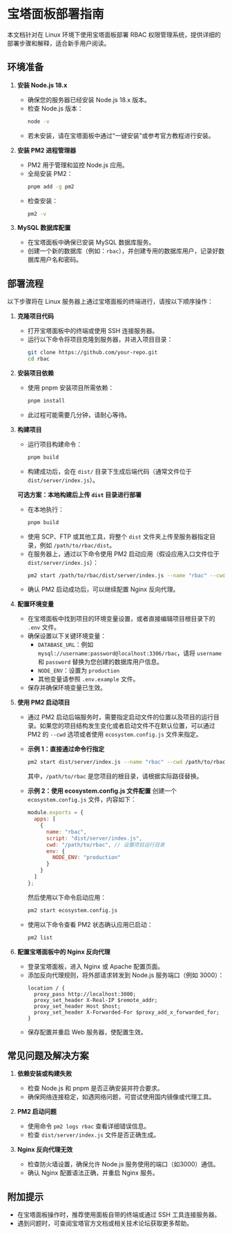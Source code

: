 # 宝塔面板部署指南

本文档针对在 Linux 环境下使用宝塔面板部署 RBAC 权限管理系统，提供详细的部署步骤和解释，适合新手用户阅读。

## 环境准备

1. **安装 Node.js 18.x**
   - 确保您的服务器已经安装 Node.js 18.x 版本。
   - 检查 Node.js 版本：
     ```bash
     node -v
     ```
   - 若未安装，请在宝塔面板中通过“一键安装”或参考官方教程进行安装。

2. **安装 PM2 进程管理器**
   - PM2 用于管理和监控 Node.js 应用。
   - 全局安装 PM2：
     ```bash
     pnpm add -g pm2
     ```
   - 检查安装：
     ```bash
     pm2 -v
     ```

3. **MySQL 数据库配置**
   - 在宝塔面板中确保已安装 MySQL 数据库服务。
   - 创建一个新的数据库（例如：`rbac`），并创建专用的数据库用户，记录好数据库用户名和密码。

## 部署流程

以下步骤将在 Linux 服务器上通过宝塔面板的终端进行，请按以下顺序操作：

1. **克隆项目代码**
   - 打开宝塔面板中的终端或使用 SSH 连接服务器。
   - 运行以下命令将项目克隆到服务器，并进入项目目录：
     ```bash
     git clone https://github.com/your-repo.git
     cd rbac
     ```

2. **安装项目依赖**
   - 使用 pnpm 安装项目所需依赖：
     ```bash
     pnpm install
     ```
   - 此过程可能需要几分钟，请耐心等待。

3. **构建项目**
   - 运行项目构建命令：
     ```bash
     pnpm build
     ```
   - 构建成功后，会在 `dist/` 目录下生成后端代码（通常文件位于 `dist/server/index.js`）。

   **可选方案：本地构建后上传 `dist` 目录进行部署**
   - 在本地执行：
     ```bash
     pnpm build
     ```
   - 使用 SCP、FTP 或其他工具，将整个 `dist` 文件夹上传至服务器指定目录，例如 `/path/to/rbac/dist`。
   - 在服务器上，通过以下命令使用 PM2 启动应用（假设应用入口文件位于 `dist/server/index.js`）：
     ```bash
     pm2 start /path/to/rbac/dist/server/index.js --name "rbac" --cwd /path/to/rbac/dist
     ```
   - 确认 PM2 启动成功后，可以继续配置 Nginx 反向代理。

4. **配置环境变量**
   - 在宝塔面板中找到项目的环境变量设置，或者直接编辑项目根目录下的 `.env` 文件。
   - 确保设置以下关键环境变量：
     - `DATABASE_URL`：例如 `mysql://username:password@localhost:3306/rbac`，请将 `username` 和 `password` 替换为您创建的数据库用户信息。
     - `NODE_ENV`：设置为 `production`
     - 其他变量请参照 `.env.example` 文件。
   - 保存并确保环境变量已生效。

5. **使用 PM2 启动项目**
   - 通过 PM2 启动后端服务时，需要指定启动文件的位置以及项目的运行目录。如果您的项目结构发生变化或者启动文件不在默认位置，可以通过 PM2 的 `--cwd` 选项或者使用 `ecosystem.config.js` 文件来指定。

   - **示例 1：直接通过命令行指定**
     ```bash
     pm2 start dist/server/index.js --name "rbac" --cwd /path/to/rbac
     ```
     其中，`/path/to/rbac` 是您项目的根目录，请根据实际路径替换。

   - **示例 2：使用 ecosystem.config.js 文件配置**
     创建一个 `ecosystem.config.js` 文件，内容如下：
     ```javascript
     module.exports = {
       apps: [
         {
           name: "rbac",
           script: "dist/server/index.js",
           cwd: "/path/to/rbac", // 设置项目运行目录
           env: {
             NODE_ENV: "production"
           }
         }
       ]
     };
     ```
     然后使用以下命令启动应用：
     ```bash
     pm2 start ecosystem.config.js
     ```

   - 使用以下命令查看 PM2 状态确认应用已启动：
     ```bash
     pm2 list
     ```

6. **配置宝塔面板中的 Nginx 反向代理**
   - 登录宝塔面板，进入 Nginx 或 Apache 配置页面。
   - 添加反向代理规则，将外部请求转发到 Node.js 服务端口（例如 3000）：
     ```nginx
     location / {
       proxy_pass http://localhost:3000;
       proxy_set_header X-Real-IP $remote_addr;
       proxy_set_header Host $host;
       proxy_set_header X-Forwarded-For $proxy_add_x_forwarded_for;
     }
     ```
   - 保存配置并重启 Web 服务器，使配置生效。

## 常见问题及解决方案

1. **依赖安装或构建失败**
   - 检查 Node.js 和 pnpm 是否正确安装并符合要求。
   - 确保网络连接稳定，如遇网络问题，可尝试使用国内镜像或代理工具。

2. **PM2 启动问题**
   - 使用命令 `pm2 logs rbac` 查看详细错误信息。
   - 检查 `dist/server/index.js` 文件是否正确生成。

3. **Nginx 反向代理无效**
   - 检查防火墙设置，确保允许 Node.js 服务使用的端口（如3000）通信。
   - 确认 Nginx 配置语法正确，并重启 Nginx 服务。

## 附加提示

- 在宝塔面板操作时，推荐使用面板自带的终端或通过 SSH 工具连接服务器。
- 遇到问题时，可查阅宝塔官方文档或相关技术论坛获取更多帮助。